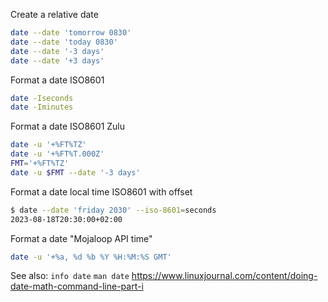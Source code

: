 
Create a relative date
```sh
date --date 'tomorrow 0830'
date --date 'today 0830'
date --date '-3 days'
date --date '+3 days'
```

Format a date ISO8601
```sh
date -Iseconds
date -Iminutes
```

Format a date ISO8601 Zulu
```sh
date -u '+%FT%TZ'
date -u '+%FT%T.000Z'
FMT='+%FT%TZ'
date -u $FMT --date '-3 days'
```

Format a date local time ISO8601 with offset
```sh
$ date --date 'friday 2030' --iso-8601=seconds
2023-08-18T20:30:00+02:00
```

Format a date "Mojaloop API time"
```sh
date -u '+%a, %d %b %Y %H:%M:%S GMT'
```

See also:
`info date`
`man date`
https://www.linuxjournal.com/content/doing-date-math-command-line-part-i
